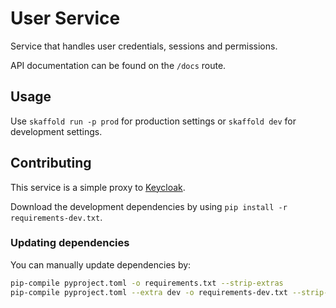 # User Service

Service that handles user credentials, sessions and permissions.

API documentation can be found on the `/docs` route.

## Usage 

Use `skaffold run -p prod` for production settings or `skaffold dev` for development settings.

## Contributing

This service is a simple proxy to [Keycloak](https://github.com/Portfolio-Solver-Platform/keycloak).

Download the development dependencies by using `pip install -r requirements-dev.txt`.

### Updating dependencies
You can manually update dependencies by:
```bash
pip-compile pyproject.toml -o requirements.txt --strip-extras
pip-compile pyproject.toml --extra dev -o requirements-dev.txt --strip-extras
```
